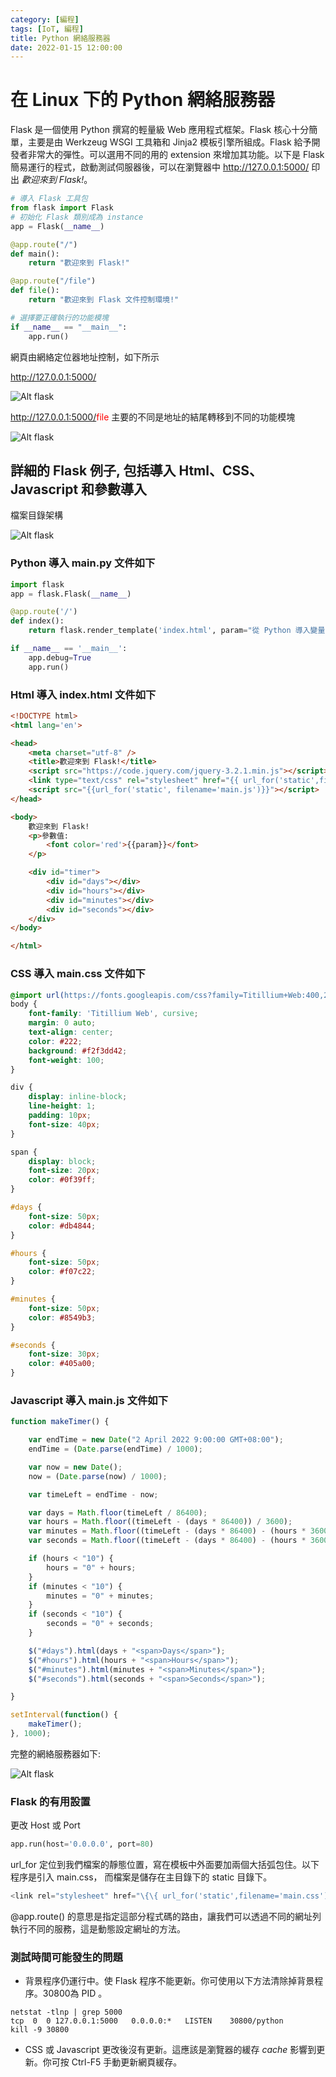 ```yaml
---
category: [編程]
tags: [IoT, 編程]
title: Python 網絡服務器
date: 2022-01-15 12:00:00
---
```


<style>
    table {
        width: 100%;
    }
</style>

# 在 Linux 下的 Python 網絡服務器

Flask 是一個使用 Python 撰寫的輕量級 Web 應用程式框架。Flask 核心十分簡單，主要是由 Werkzeug WSGI 工具箱和 Jinja2 模板引擎所組成。Flask 給予開發者非常大的彈性。可以選用不同的用的 extension 來增加其功能。以下是 Flask 簡易運行的程式，啟動測試伺服器後，可以在瀏覽器中 http://127.0.0.1:5000/ 印出 *歡迎來到 Flask!*。

```python
# 導入 Flask 工具包
from flask import Flask
# 初始化 Flask 類別成為 instance
app = Flask(__name__)

@app.route("/")
def main():
    return "歡迎來到 Flask!"

@app.route("/file")
def file():
    return "歡迎來到 Flask 文件控制環境!"

# 選擇要正確執行的功能模塊
if __name__ == "__main__":
    app.run()
```

網頁由網絡定位器地址控制，如下所示

http://127.0.0.1:5000/

![Alt flask](../assets/img/misc/flask_base.png)

http://127.0.0.1:5000/<font color='red'>file</font> 主要的不同是地址的結尾轉移到不同的功能模塊

![Alt flask](../assets/img/misc/flask_file.png)

## 詳細的 Flask 例子, 包括導入 Html、CSS、Javascript 和參數導入

檔案目錄架構

![Alt flask](../assets/img/misc/flask_fs.png)

### Python 導入 main.py 文件如下

```python
import flask
app = flask.Flask(__name__)

@app.route('/')
def index():
    return flask.render_template('index.html', param="從 Python 導入變量")

if __name__ == '__main__':
    app.debug=True
    app.run()
```

### Html 導入 index.html 文件如下

```html
<!DOCTYPE html>
<html lang='en'>

<head>
    <meta charset="utf-8" />
    <title>歡迎來到 Flask!</title>
    <script src="https://code.jquery.com/jquery-3.2.1.min.js"></script>
    <link type="text/css" rel="stylesheet" href="{{ url_for('static',filename='main.css')}}" />
    <script src="{{url_for('static', filename='main.js')}}"></script>
</head>

<body>
    歡迎來到 Flask!
    <p>參數值:
        <font color='red'>{{param}}</font>
    </p>

    <div id="timer">
        <div id="days"></div>
        <div id="hours"></div>
        <div id="minutes"></div>
        <div id="seconds"></div>
    </div>
</body>

</html>
```

### CSS 導入 main.css 文件如下

```css
@import url(https://fonts.googleapis.com/css?family=Titillium+Web:400,200,200italic,300,300italic,900,700italic,700,600italic,600,400italic);
body {
    font-family: 'Titillium Web', cursive;
    margin: 0 auto;
    text-align: center;
    color: #222;
    background: #f2f3dd42;
    font-weight: 100;
}

div {
    display: inline-block;
    line-height: 1;
    padding: 10px;
    font-size: 40px;
}

span {
    display: block;
    font-size: 20px;
    color: #0f39ff;
}

#days {
    font-size: 50px;
    color: #db4844;
}

#hours {
    font-size: 50px;
    color: #f07c22;
}

#minutes {
    font-size: 50px;
    color: #8549b3;
}

#seconds {
    font-size: 30px;
    color: #405a00;
}
```

### Javascript 導入 main.js 文件如下

```js
function makeTimer() {

    var endTime = new Date("2 April 2022 9:00:00 GMT+08:00");
    endTime = (Date.parse(endTime) / 1000);

    var now = new Date();
    now = (Date.parse(now) / 1000);

    var timeLeft = endTime - now;

    var days = Math.floor(timeLeft / 86400);
    var hours = Math.floor((timeLeft - (days * 86400)) / 3600);
    var minutes = Math.floor((timeLeft - (days * 86400) - (hours * 3600)) / 60);
    var seconds = Math.floor((timeLeft - (days * 86400) - (hours * 3600) - (minutes * 60)));

    if (hours < "10") {
        hours = "0" + hours;
    }
    if (minutes < "10") {
        minutes = "0" + minutes;
    }
    if (seconds < "10") {
        seconds = "0" + seconds;
    }

    $("#days").html(days + "<span>Days</span>");
    $("#hours").html(hours + "<span>Hours</span>");
    $("#minutes").html(minutes + "<span>Minutes</span>");
    $("#seconds").html(seconds + "<span>Seconds</span>");

}

setInterval(function() {
    makeTimer();
}, 1000);
```

完整的網絡服務器如下:

![Alt flask](../assets/img/misc/flask_sample.png)

### Flask 的有用設置

更改 Host 或 Port 

```python
app.run(host='0.0.0.0', port=80)
```
url_for 定位到我們檔案的靜態位置，寫在模板中外面要加兩個大括弧包住。以下程序是引入 main.css， 而檔案是儲存在主目錄下的 static 目錄下。

```python
<link rel="stylesheet" href="\{\{ url_for('static',filename='main.css') \}\}">
```
@app.route() 的意思是指定這部分程式碼的路由，讓我們可以透過不同的網址列執行不同的服務，這是動態設定網址的方法。




### 測試時間可能發生的問題

 - 背景程序仍運行中。使 Flask 程序不能更新。你可使用以下方法清除掉背景程序。30800為 PID 。

```shell
netstat -tlnp | grep 5000  
tcp  0  0 127.0.0.1:5000   0.0.0.0:*   LISTEN    30800/python
kill -9 30800
```
 - CSS 或 Javascript 更改後沒有更新。這應該是瀏覽器的緩存 *cache* 影響到更新。你可按 Ctrl-F5 手動更新網頁緩存。







